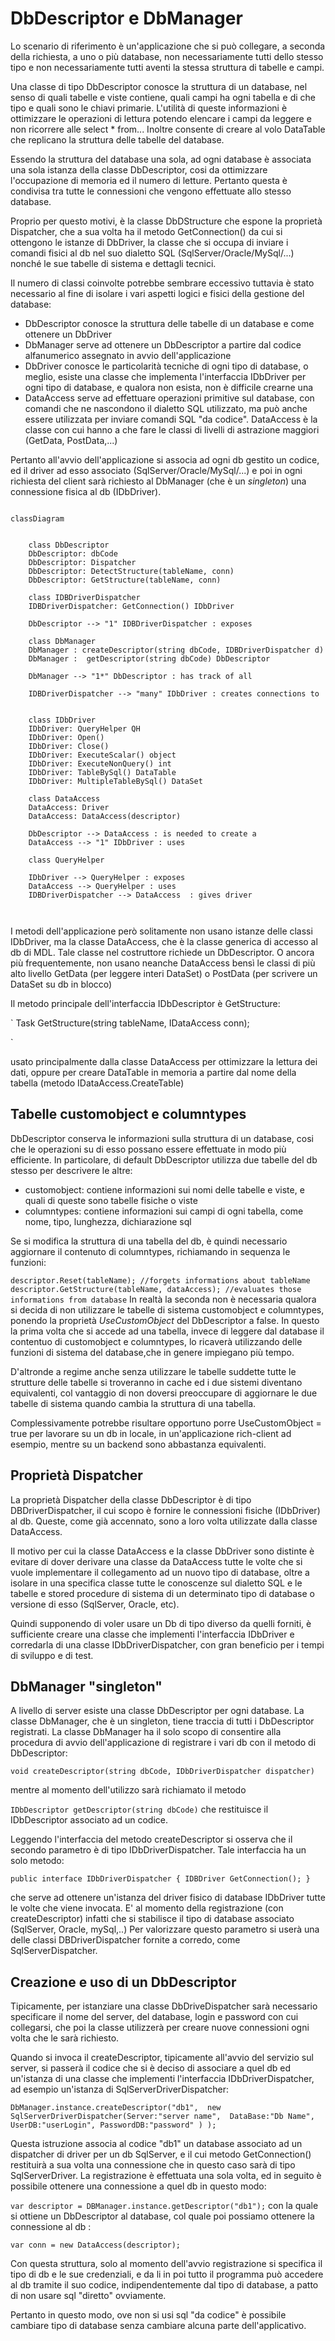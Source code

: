﻿# DbDescriptor e DbManager
Lo scenario di riferimento è un'applicazione che si può collegare, a seconda della richiesta, a uno o più database, non necessariamente tutti dello stesso tipo e non necessariamente tutti aventi la stessa struttura di tabelle e campi.

Una classe di tipo DbDescriptor conosce la struttura di un database, nel senso di quali tabelle e viste contiene, quali campi ha ogni tabella e di che tipo e quali sono le chiavi primarie. L'utilità di queste informazioni è ottimizzare le operazioni di lettura potendo elencare i campi da leggere e non ricorrere alle select * from...
Inoltre consente di creare al volo DataTable che replicano la struttura delle tabelle del database.

Essendo la struttura del database una sola, ad ogni database è associata una sola istanza della classe DbDescriptor,
cosi da ottimizzare l'occupazione di memoria ed il numero di letture. Pertanto questa è condivisa tra tutte le connessioni che vengono effettuate allo stesso database.

Proprio per questo motivi, è la classe DbDStructure che espone la proprietà Dispatcher, che a sua volta ha il metodo GetConnection() da cui si ottengono le istanze di DbDriver, la classe che si occupa di inviare i comandi fisici al db nel suo dialetto SQL (SqlServer/Oracle/MySql/...) nonché le sue tabelle di sistema e dettagli tecnici.

Il numero di classi coinvolte potrebbe sembrare eccessivo tuttavia è stato necessario al fine di isolare i vari aspetti logici e fisici della gestione del database:

- DbDescriptor conosce la struttura delle tabelle di un database e come ottenere un DbDriver
- DbManager serve ad ottenere un DbDescriptor a partire dal codice alfanumerico assegnato in avvio dell'applicazione
- DbDriver conosce le particolarità tecniche di ogni tipo di database, o meglio, esiste una classe che implementa l'interfaccia IDbDriver per ogni tipo di database, e qualora non esista, non è difficile crearne una
- DataAccess serve ad effettuare operazioni primitive sul database, con comandi che ne nascondono il dialetto SQL utilizzato, ma può anche essere utilizzata per inviare comandi SQL "da codice". DataAccess è la classe con cui hanno a che fare le classi di livelli di astrazione maggiori (GetData, PostData,...)


Pertanto all'avvio dell'applicazione si associa ad ogni db gestito un codice, ed il driver ad esso associato (SqlServer/Oracle/MySql/...) e poi in ogni richiesta del client sarà richiesto al DbManager (che è un *singleton*) una connessione fisica al db (IDbDriver).


```mermaid

classDiagram


    class DbDescriptor     
    DbDescriptor: dbCode
    DbDescriptor: Dispatcher
    DbDescriptor: DetectStructure(tableName, conn)
    DbDescriptor: GetStructure(tableName, conn)

    class IDBDriverDispatcher
    IDBDriverDispatcher: GetConnection() IDbDriver

    DbDescriptor --> "1" IDBDriverDispatcher : exposes

    class DbManager
    DbManager : createDescriptor(string dbCode, IDBDriverDispatcher d)
    DbManager :  getDescriptor(string dbCode) DbDescriptor
  
    DbManager --> "1*" DbDescriptor : has track of all
    
    IDBDriverDispatcher --> "many" IDbDriver : creates connections to


    class IDbDriver
    IDbDriver: QueryHelper QH
    IDbDriver: Open()
    IDbDriver: Close()
    IDbDriver: ExecuteScalar() object
    IDbDriver: ExecuteNonQuery() int
    IDbDriver: TableBySql() DataTable
    IDbDriver: MultipleTableBySql() DataSet

    class DataAccess
    DataAccess: Driver
    DataAccess: DataAccess(descriptor)

    DbDescriptor --> DataAccess : is needed to create a
    DataAccess --> "1" IDbDriver : uses 

    class QueryHelper 

    IDbDriver --> QueryHelper : exposes
    DataAccess --> QueryHelper : uses
    IDBDriverDispatcher --> DataAccess  : gives driver



```


I metodi dell'applicazione però solitamente non usano istanze delle classi IDbDriver, ma la classe DataAccess, che è la classe generica di accesso al db di MDL. Tale classe nel costruttore richiede un DbDescriptor. O ancora più frequentemente, non usano neanche DataAccess bensì le classi di più alto livello GetData (per leggere interi DataSet) o PostData (per scrivere un DataSet su db in blocco)

Il metodo principale dell'interfaccia IDbDescriptor è GetStructure:

`
	Task<dbstructure> GetStructure(string tableName, IDataAccess conn);

`

usato principalmente dalla classe DataAccess per ottimizzare la lettura dei dati, oppure per creare DataTable in memoria a partire dal nome della tabella (metodo IDataAccess.CreateTable)



## Tabelle customobject e columntypes
DbDescriptor conserva le informazioni sulla struttura di un database, cosi che le operazioni su di
esso possano essere effettuate in modo più efficiente. In particolare, di default DbDescriptor utilizza due tabelle
del db stesso per descrivere le altre:

- customobject: contiene informazioni sui nomi delle tabelle e viste, e quali di queste sono tabelle fisiche 
  o viste
- columntypes: contiene informazioni sui campi di ogni tabella, come nome, tipo, lunghezza, dichiarazione sql

Se si modifica la struttura di una tabella del db, è quindi necessario aggiornare il contenuto di columntypes, richiamando in sequenza le funzioni:

`
	descriptor.Reset(tableName); //forgets informations about tableName
	descriptor.GetStructure(tableName, dataAccess); //evaluates those informations from database
`
In realtà la seconda non è necessaria qualora si decida di non utilizzare le tabelle di sistema customobject e columntypes, ponendo la proprietà *UseCustomObject* del DbDescriptor a false. In questo la prima volta che si accede ad una tabella, invece di leggere dal database il contentuo di customobject e columntypes, lo ricaverà utilizzando delle funzioni di sistema del database,che in genere impiegano più tempo.

D'altronde a regime anche senza utilizzare le tabelle suddette tutte le strutture delle tabelle si troveranno in cache ed i due sistemi diventano equivalenti, col vantaggio di non doversi preoccupare di aggiornare le due tabelle di sistema quando cambia la struttura di una tabella.

Complessivamente potrebbe risultare opportuno porre UseCustomObject = true per lavorare su un db in locale, in un'applicazione rich-client ad esempio, mentre su un backend sono abbastanza equivalenti.



## Proprietà Dispatcher
La proprietà Dispatcher della classe DbDescriptor è di tipo DBDriverDispatcher, il cui scopo è fornire le connessioni fisiche (IDbDriver) al db. Queste, come già accennato, sono a loro volta utilizzate dalla classe DataAccess. 

Il motivo per cui la classe DataAccess e la classe DbDriver sono distinte è evitare di dover derivare una classe da DataAccess tutte le volte che si vuole implementare il collegamento ad un nuovo tipo di database, oltre a isolare in una specifica classe tutte le conoscenze sul dialetto SQL e le tabelle e stored procedure di sistema di un determinato tipo di database o versione di esso (SqlServer, Oracle, etc).

Quindi supponendo di voler usare un Db di tipo diverso da quelli forniti, è sufficiente creare una classe che implementi l'interfaccia IDbDriver e corredarla di una classe IDbDriverDispatcher, con gran beneficio per i tempi di sviluppo e di test.

## DbManager "singleton"
A livello di server esiste una classe DbDescriptor per ogni database. La classe DbManager, che è un singleton, tiene 
traccia di tutti i DbDescriptor registrati.
La classe DbManager ha il solo scopo di consentire alla procedura di avvio dell'applicazione di registrare i vari db
con il metodo di DbDescriptor:

`
    void createDescriptor(string dbCode, IDbDriverDispatcher dispatcher)
`

mentre al momento dell'utilizzo sarà richiamato il metodo

`
    IDbDescriptor getDescriptor(string dbCode)
`
che restituisce il IDbDescriptor associato ad un codice.

Leggendo l'interfaccia del metodo createDescriptor si osserva che il secondo parametro è di tipo IDbDriverDispatcher. 
Tale interfaccia ha un solo metodo:

`
	public interface IDbDriverDispatcher {
			IDBDriver GetConnection();
	}
`

che serve ad ottenere un'istanza del driver fisico di database IDbDriver tutte le volte che viene invocata. E' al momento della registrazione (con createDescriptor) infatti che si stabilisce il tipo di database associato (SqlServer, Oracle, mySql,..)
Per valorizzare questo parametro si userà una delle classi DBDriverDispatcher fornite a corredo, come SqlServerDispatcher.


## Creazione e uso di un DbDescriptor
Tipicamente, per istanziare una classe DbDriveDispatcher sarà necessario specificare il nome del server, del database, login e password con cui collegarsi, che poi la classe utilizzerà per creare nuove connessioni ogni volta che le sarà richiesto.

Quando si invoca il createDescriptor, tipicamente all'avvio del servizio sul server, si passerà il codice che si è deciso di associare a quel db ed un'istanza di una classe che implementi l'interfaccia IDbDriverDispatcher, ad esempio un'istanza di  SqlServerDriverDispatcher:

`
	DbManager.instance.createDescriptor("db1", 
		new SqlServerDriverDispatcher(Server:"server name", 
									  DataBase:"Db Name",
									  UserDB:"userLogin",
									  PasswordDB:"password"
									 )
	   );
`

Questa istruzione associa al codice "db1" un database associato ad un dispatcher di driver per un db SqlServer, e il cui metodo GetConnection() restituirà a sua volta una connessione che in questo caso sarà di tipo SqlServerDriver.
La registrazione è effettuata una sola volta, ed in seguito è possibile ottenere una connessione a quel db in questo modo:

`
    var descriptor = DBManager.instance.getDescriptor("db1");
`
con la quale si ottiene un DbDescriptor al database, col quale poi possiamo ottenere la connessione al db :

`
    var conn = new DataAccess(descriptor);
`

Con questa struttura, solo al momento dell'avvio registrazione si specifica il tipo di db e le sue credenziali, e da li in poi tutto il programma può accedere al db tramite il suo codice, indipendentemente dal tipo di database, a patto di non usare sql  "diretto" ovviamente.

Pertanto in questo modo, ove non si usi sql "da codice" è possibile cambiare tipo di database senza cambiare alcuna parte dell'applicativo.



